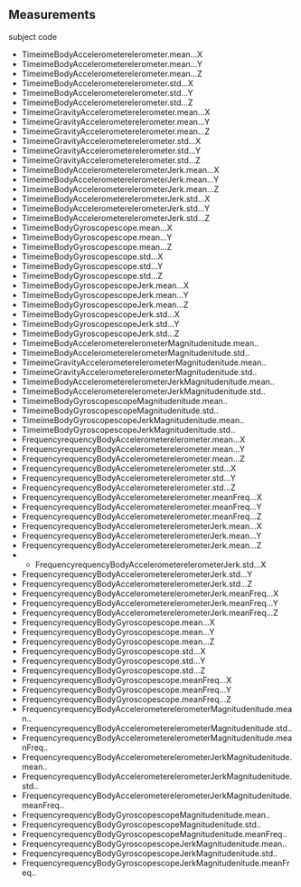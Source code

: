 ## Measurements
subject 
code 
- TimeimeBodyAccelerometerelerometer.mean...X 
- TimeimeBodyAccelerometerelerometer.mean...Y 
- TimeimeBodyAccelerometerelerometer.mean...Z 
- TimeimeBodyAccelerometerelerometer.std...X 
- TimeimeBodyAccelerometerelerometer.std...Y 
- TimeimeBodyAccelerometerelerometer.std...Z 
- TimeimeGravityAccelerometerelerometer.mean...X 
- TimeimeGravityAccelerometerelerometer.mean...Y 
- TimeimeGravityAccelerometerelerometer.mean...Z 
- TimeimeGravityAccelerometerelerometer.std...X 
- TimeimeGravityAccelerometerelerometer.std...Y 
- TimeimeGravityAccelerometerelerometer.std...Z 
- TimeimeBodyAccelerometerelerometerJerk.mean...X 
- TimeimeBodyAccelerometerelerometerJerk.mean...Y 
- TimeimeBodyAccelerometerelerometerJerk.mean...Z 
- TimeimeBodyAccelerometerelerometerJerk.std...X 
- TimeimeBodyAccelerometerelerometerJerk.std...Y 
- TimeimeBodyAccelerometerelerometerJerk.std...Z 
- TimeimeBodyGyroscopescope.mean...X 
- TimeimeBodyGyroscopescope.mean...Y 
- TimeimeBodyGyroscopescope.mean...Z 
- TimeimeBodyGyroscopescope.std...X 
- TimeimeBodyGyroscopescope.std...Y 
- TimeimeBodyGyroscopescope.std...Z 
- TimeimeBodyGyroscopescopeJerk.mean...X 
- TimeimeBodyGyroscopescopeJerk.mean...Y 
- TimeimeBodyGyroscopescopeJerk.mean...Z 
- TimeimeBodyGyroscopescopeJerk.std...X 
- TimeimeBodyGyroscopescopeJerk.std...Y 
- TimeimeBodyGyroscopescopeJerk.std...Z 
- TimeimeBodyAccelerometerelerometerMagnitudenitude.mean.. 
- TimeimeBodyAccelerometerelerometerMagnitudenitude.std..
- TimeimeGravityAccelerometerelerometerMagnitudenitude.mean..
- TimeimeGravityAccelerometerelerometerMagnitudenitude.std..
- TimeimeBodyAccelerometerelerometerJerkMagnitudenitude.mean..
- TimeimeBodyAccelerometerelerometerJerkMagnitudenitude.std.. 
- TimeimeBodyGyroscopescopeMagnitudenitude.mean.. 
- TimeimeBodyGyroscopescopeMagnitudenitude.std.. 
- TimeimeBodyGyroscopescopeJerkMagnitudenitude.mean.. 
- TimeimeBodyGyroscopescopeJerkMagnitudenitude.std.. 
- FrequencyrequencyBodyAccelerometerelerometer.mean...X 
- FrequencyrequencyBodyAccelerometerelerometer.mean...Y 
- FrequencyrequencyBodyAccelerometerelerometer.mean...Z 
- FrequencyrequencyBodyAccelerometerelerometer.std...X 
- FrequencyrequencyBodyAccelerometerelerometer.std...Y 
- FrequencyrequencyBodyAccelerometerelerometer.std...Z 
- FrequencyrequencyBodyAccelerometerelerometer.meanFreq...X
- FrequencyrequencyBodyAccelerometerelerometer.meanFreq...Y 
- FrequencyrequencyBodyAccelerometerelerometer.meanFreq...Z 
- FrequencyrequencyBodyAccelerometerelerometerJerk.mean...X 
- FrequencyrequencyBodyAccelerometerelerometerJerk.mean...Y 
- FrequencyrequencyBodyAccelerometerelerometerJerk.mean...Z 
- - FrequencyrequencyBodyAccelerometerelerometerJerk.std...X 
- FrequencyrequencyBodyAccelerometerelerometerJerk.std...Y 
- FrequencyrequencyBodyAccelerometerelerometerJerk.std...Z 
- FrequencyrequencyBodyAccelerometerelerometerJerk.meanFreq...X 
- FrequencyrequencyBodyAccelerometerelerometerJerk.meanFreq...Y 
- FrequencyrequencyBodyAccelerometerelerometerJerk.meanFreq...Z 
- FrequencyrequencyBodyGyroscopescope.mean...X 
- FrequencyrequencyBodyGyroscopescope.mean...Y 
- FrequencyrequencyBodyGyroscopescope.mean...Z 
- FrequencyrequencyBodyGyroscopescope.std...X 
- FrequencyrequencyBodyGyroscopescope.std...Y 
- FrequencyrequencyBodyGyroscopescope.std...Z 
- FrequencyrequencyBodyGyroscopescope.meanFreq...X 
- FrequencyrequencyBodyGyroscopescope.meanFreq...Y 
- FrequencyrequencyBodyGyroscopescope.meanFreq...Z 
- FrequencyrequencyBodyAccelerometerelerometerMagnitudenitude.mean.. 
- FrequencyrequencyBodyAccelerometerelerometerMagnitudenitude.std.. 
- FrequencyrequencyBodyAccelerometerelerometerMagnitudenitude.meanFreq.. 
- FrequencyrequencyBodyAccelerometerelerometerJerkMagnitudenitude.mean.. 
- FrequencyrequencyBodyAccelerometerelerometerJerkMagnitudenitude.std.. 
- FrequencyrequencyBodyAccelerometerelerometerJerkMagnitudenitude.meanFreq.. 
- FrequencyrequencyBodyGyroscopescopeMagnitudenitude.mean.. 
- FrequencyrequencyBodyGyroscopescopeMagnitudenitude.std.. 
- FrequencyrequencyBodyGyroscopescopeMagnitudenitude.meanFreq.. 
- FrequencyrequencyBodyGyroscopescopeJerkMagnitudenitude.mean.. 
- FrequencyrequencyBodyGyroscopescopeJerkMagnitudenitude.std..
- FrequencyrequencyBodyGyroscopescopeJerkMagnitudenitude.meanFreq..
